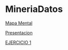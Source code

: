 # MineriaDatos

[Mapa Mental](https://github.com/ManuelR37/MineriaDatos/blob/master/Mineria_de_datos_003/MapaMental_1_1811177.pdf)

[Presentacion](https://github.com/ManuelR37/MineriaDatos/blob/master/Mineria_de_datos_003/Presentacion_VisualizacionDeDatos_7.pdf)

[EJERCICIO 1](https://github.com/ManuelR37/MineriaDatos/blob/master/Mineria_de_datos_003/Ejercicio1.pdf)

